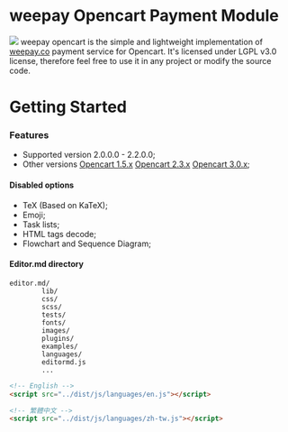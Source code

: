 # weepay Opencart Payment Module 
![](https://kahvedigital.github.io/editor.md/images/logos/editormd-logo-180x180.png)
weepay opencart is the simple and lightweight implementation of [weepay.co](https://www.weepay.co) payment service for Opencart. It's licensed under LGPL v3.0 license, therefore feel free to use it in any project or modify the source code.

# Getting Started


  ### Features
  
  - Supported version  2.0.0.0 - 2.2.0.0;
  - Other versions [Opencart 1.5.x](https://www.weepay.co)  [Opencart 2.3.x](https://www.weepay.co) [Opencart 3.0.x](https://www.weepay.co);





#### Disabled options

- TeX (Based on KaTeX);
- Emoji;
- Task lists;
- HTML tags decode;
- Flowchart and Sequence Diagram;

#### Editor.md directory

    editor.md/
            lib/
            css/
            scss/
            tests/
            fonts/
            images/
            plugins/
            examples/
            languages/     
            editormd.js
            ...

```html
<!-- English -->
<script src="../dist/js/languages/en.js"></script>

<!-- 繁體中文 -->
<script src="../dist/js/languages/zh-tw.js"></script>
```

